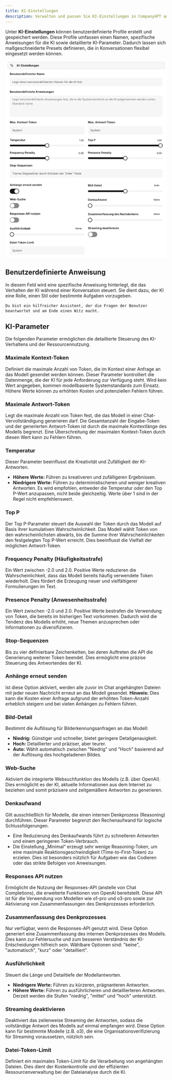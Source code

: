 ```yaml
---
title: KI-Einstellungen
description: Verwalten und passen Sie KI-Einstellungen in CompanyGPT an. Erstellen Sie Profile mit individuellen Anweisungen und konfigurieren Sie detaillierte Parameter wie Temperatur, Kontext-Token, Penalties und Streaming für maßgeschneiderte KI-Antworten.
---
```


Unter **KI-Einstellungen** können benutzerdefinierte Profile erstellt und gespeichert werden. Diese Profile umfassen einen Namen, spezifische Anweisungen für die KI sowie detaillierte KI-Parameter. Dadurch lassen sich maßgeschneiderte Presets definieren, die in Konversationen flexibel eingesetzt werden können.

![ai-settings](ai-settings.png)

## Benutzerdefinierte Anweisung

In diesem Feld wird eine spezifische Anweisung hinterlegt, die das Verhalten der KI während einer Konversation steuert. Sie dient dazu, der KI eine Rolle, einen Stil oder bestimmte Aufgaben vorzugeben.

```text
Du bist ein hilfreicher Assistent, der die Fragen der Benutzer beantwortet und am Ende einen Witz macht.
```

## KI-Parameter

Die folgenden Parameter ermöglichen die detaillierte Steuerung des KI-Verhaltens und der Ressourcennutzung.

### Maximale Kontext-Token

Definiert die maximale Anzahl von Token, die im Kontext einer Anfrage an das Modell gesendet werden können. Dieser Parameter kontrolliert die Datenmenge, die der KI für jede Anforderung zur Verfügung steht. Wird kein Wert angegeben, kommen modellbasierte Systemstandards zum Einsatz. Höhere Werte können zu erhöhten Kosten und potenziellen Fehlern führen.

### Maximale Antwort-Token

Legt die maximale Anzahl von Token fest, die das Modell in einer Chat-Vervollständigung generieren darf. Die Gesamtanzahl der Eingabe-Token und der generierten Antwort-Token ist durch die maximale Kontextlänge des Modells begrenzt. Eine Überschreitung der maximalen Kontext-Token durch diesen Wert kann zu Fehlern führen.

### Temperatur

Dieser Parameter beeinflusst die Kreativität und Zufälligkeit der KI-Antworten.
*   **Höhere Werte:** Führen zu kreativeren und zufälligeren Ergebnissen.
*   **Niedrigere Werte:** Führen zu deterministischeren und weniger kreativen Antworten.
Es wird empfohlen, entweder die Temperatur *oder* den Top P-Wert anzupassen, nicht beide gleichzeitig. Werte über 1 sind in der Regel nicht empfehlenswert.

### Top P

Der Top P-Parameter steuert die Auswahl der Token durch das Modell auf Basis ihrer kumulativen Wahrscheinlichkeit. Das Modell wählt Token von den wahrscheinlichsten abwärts, bis die Summe ihrer Wahrscheinlichkeiten den festgelegten Top P-Wert erreicht. Dies beeinflusst die Vielfalt der möglichen Antwort-Token.

### Frequency Penalty (Häufigkeitsstrafe)

Ein Wert zwischen -2.0 und 2.0. Positive Werte reduzieren die Wahrscheinlichkeit, dass das Modell bereits häufig verwendete Token wiederholt. Dies fördert die Erzeugung neuer und vielfältigerer Formulierungen im Text.

### Presence Penalty (Anwesenheitsstrafe)

Ein Wert zwischen -2.0 und 2.0. Positive Werte bestrafen die Verwendung von Token, die bereits im bisherigen Text vorkommen. Dadurch wird die Tendenz des Modells erhöht, neue Themen anzusprechen oder Informationen zu diversifizieren.

### Stop-Sequenzen

Bis zu vier definierbare Zeichenketten, bei deren Auftreten die API die Generierung weiterer Token beendet. Dies ermöglicht eine präzise Steuerung des Antwortendes der KI.

### Anhänge erneut senden

Ist diese Option aktiviert, werden alle zuvor im Chat angehängten Dateien mit jeder neuen Nachricht erneut an das Modell gesendet.
**Hinweis:** Dies kann die Kosten einer Anfrage aufgrund der erhöhten Token-Anzahl erheblich steigern und bei vielen Anhängen zu Fehlern führen.

### Bild-Detail

Bestimmt die Auflösung für Bilderkennungsanfragen an das Modell:
*   **Niedrig:** Günstiger und schneller, bietet geringere Detailgenauigkeit.
*   **Hoch:** Detaillierter und präziser, aber teurer.
*   **Auto:** Wählt automatisch zwischen "Niedrig" und "Hoch" basierend auf der Auflösung des hochgeladenen Bildes.

### Web-Suche

Aktiviert die integrierte Websuchfunktion des Modells (z.B. über OpenAI). Dies ermöglicht es der KI, aktuelle Informationen aus dem Internet zu beziehen und somit präzisere und zeitgemäßere Antworten zu generieren.

### Denkaufwand

Gilt ausschließlich für Modelle, die einen internen Denkprozess (Reasoning) durchführen. Dieser Parameter begrenzt den Rechenaufwand für logische Schlussfolgerungen.
*   Eine Reduzierung des Denkaufwands führt zu schnelleren Antworten und einem geringeren Token-Verbrauch.
*   Die Einstellung „Minimal“ erzeugt sehr wenige Reasoning-Token, um eine maximale Reaktionsgeschwindigkeit (Time-to-First-Token) zu erzielen. Dies ist besonders nützlich für Aufgaben wie das Codieren oder das strikte Befolgen von Anweisungen.

### Responses API nutzen

Ermöglicht die Nutzung der Responses-API (anstelle von Chat Completions), die erweiterte Funktionen von OpenAI bereitstellt. Diese API ist für die Verwendung von Modellen wie o1-pro und o3-pro sowie zur Aktivierung von Zusammenfassungen des Denkprozesses erforderlich.

### Zusammenfassung des Denkprozesses

Nur verfügbar, wenn die Responses-API genutzt wird. Diese Option generiert eine Zusammenfassung des internen Denkprozesses des Modells. Dies kann zur Fehlersuche und zum besseren Verständnis der KI-Entscheidungen hilfreich sein. Wählbare Optionen sind: "keine", "automatisch", "kurz" oder "detailliert".

### Ausführlichkeit

Steuert die Länge und Detailtiefe der Modellantworten.
*   **Niedrigere Werte:** Führen zu kürzeren, prägnanteren Antworten.
*   **Höhere Werte:** Führen zu ausführlicheren und detaillierteren Antworten.
Derzeit werden die Stufen "niedrig", "mittel" und "hoch" unterstützt.

### Streaming deaktivieren

Deaktiviert das zeilenweise Streaming der Antworten, sodass die vollständige Antwort des Modells auf einmal empfangen wird. Diese Option kann für bestimmte Modelle (z.B. o3), die eine Organisationsverifizierung für Streaming voraussetzen, nützlich sein.

### Datei-Token-Limit

Definiert ein maximales Token-Limit für die Verarbeitung von angehängten Dateien. Dies dient der Kostenkontrolle und der effizienten Ressourcenverwaltung bei der Dateianalyse durch die KI.
